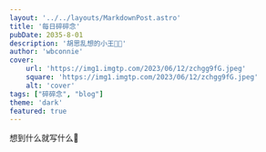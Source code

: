 ```yaml
---
layout: '../../layouts/MarkdownPost.astro'
title: '每日碎碎念'
pubDate: 2035-8-01
description: '胡思乱想的小王😶‍🌫️'
author: 'wbconnie'
cover:
    url: 'https://img1.imgtp.com/2023/06/12/zchgg9fG.jpeg'
    square: 'https://img1.imgtp.com/2023/06/12/zchgg9fG.jpeg'
    alt: 'cover'
tags: ["碎碎念", "blog"]
theme: 'dark'
featured: true
---
```




想到什么就写什么📝